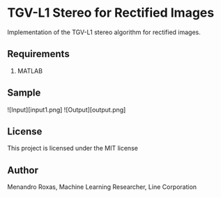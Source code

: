 # TGV-L1 Stereo for Rectified Images

Implementation of the TGV-L1 stereo algorithm for rectified images.

## Requirements
1. MATLAB

## Sample
![Input][input1.png]
![Output][output.png]

## License
This project is licensed under the MIT license

## Author
Menandro Roxas, Machine Learning Researcher, Line Corporation


